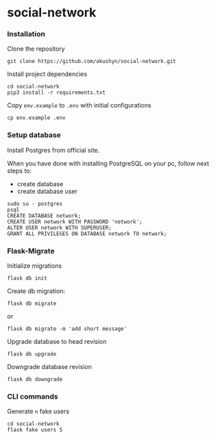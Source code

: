 # social-network

### Installation

Clone the repository
```
git clone https://github.com/akushyn/social-network.git
```

Install project dependencies
```
cd social-network
pip3 install -r requirements.txt
```

Copy `env.example` to `.env` with initial configurations
```
cp env.example .env
```

### Setup database

Install Postgres from official site.

When you have done with installing PostgreSQL on your pc, follow next steps to: 

- create database
- create database user

```
sudo su - postgres
psql
CREATE DATABASE network;
CREATE USER network WITH PASSWORD 'network';
ALTER USER network WITH SUPERUSER;
GRANT ALL PRIVILEGES ON DATABASE network TO network;
```

### Flask-Migrate

Initialize migrations
```
flask db init
```

Create db migration: 
```
flask db migrate
``` 
or
```
flask db migrate -m 'add short message'
```

Upgrade database to head revision
```
flask db upgrade
```

Downgrade database revision
```
flask db downgrade
```

### CLI commands

Generate `n` fake users
```
cd social-network
flask fake users 5
```
